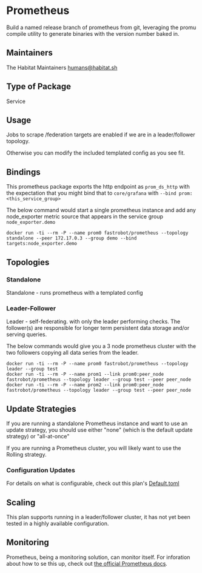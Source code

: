# Prometheus

Build a named release branch of prometheus from git, leveraging the promu compile utility to generate binaries with the version number baked in.

## Maintainers

The Habitat Maintainers humans@habitat.sh

## Type of Package

Service

## Usage

Jobs to scrape /federation targets are enabled if we are in a leader/follower topology.

Otherwise you can modify the included templated config as you see fit.

## Bindings

This prometheus package exports the http endpoint as `prom_ds_http` with the expectation that you might bind that to `core/grafana` with `--bind prom:<this_service_group>`

The below command would start a single prometheus instance and add any node_exporter metric source that appears in the service group ```node_exporter.demo```
```
docker run -ti --rm -P --name prom0 fastrobot/prometheus --topology standalone --peer 172.17.0.3 --group demo --bind targets:node_exporter.demo
```

## Topologies

### Standalone

Standalone - runs prometheus with a templated config

### Leader-Follower

Leader - self-federating. with only the leader performing checks. The follower(s) are responsible for longer term persistent data storage and/or serving queries.

The below commands would give you a 3 node prometheus cluster with the two followers copying all data series from the leader.

```shell
docker run -ti --rm -P --name prom0 fastrobot/prometheus --topology leader --group test
docker run -ti --rm -P --name prom1 --link prom0:peer_node fastrobot/prometheus --topology leader --group test --peer peer_node
docker run -ti --rm -P --name prom2 --link prom0:peer_node fastrobot/prometheus --topology leader --group test --peer peer_node
```

## Update Strategies

If you are running a standalone Prometheus instance and want to use an update strategy, you should use either "none" (which is the default update strategy) or "all-at-once"

If you are running a Prometheus cluster, you will likely want to use the Rolling strategy.

### Configuration Updates

For details on what is configurable, check out this plan's [Default.toml](./Default.toml)

## Scaling

This plan supports running in a leader/follower cluster, it has not yet been tested in a highly available configuration.

## Monitoring

Prometheus, being a monitoring solution, can monitor itself.  For inforation about how to se this up, check out [the official Prometheus docs](https://prometheus.io/docs/prometheus/latest/getting_started/#configuring-prometheus-to-monitor-itself).